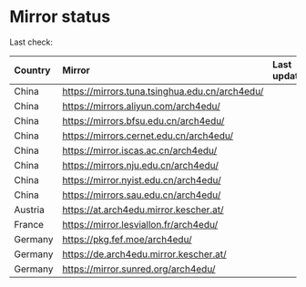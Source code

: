 <script src="./time.js"></script>
# Mirror status
Last check: <script type="text/javascript">localize(1733174512.0058558);</script>

|Country|Mirror|Last update|
|:------|:-----|:----------|
|China|https://mirrors.tuna.tsinghua.edu.cn/arch4edu/|<script type="text/javascript">localize(1733121964);</script>|
|China|https://mirrors.aliyun.com/arch4edu/|<script type="text/javascript">localize(1733121964);</script>|
|China|https://mirrors.bfsu.edu.cn/arch4edu/|<script type="text/javascript">localize(1733121964);</script>|
|China|https://mirrors.cernet.edu.cn/arch4edu/|<script type="text/javascript">localize(1733121964);</script>|
|China|https://mirror.iscas.ac.cn/arch4edu/|<script type="text/javascript">localize(1733121964);</script>|
|China|https://mirrors.nju.edu.cn/arch4edu/|<script type="text/javascript">localize(1733121964);</script>|
|China|https://mirror.nyist.edu.cn/arch4edu/|<script type="text/javascript">localize(1733121964);</script>|
|China|https://mirrors.sau.edu.cn/arch4edu/|<script type="text/javascript">localize(1731653531);</script>|
|Austria|https://at.arch4edu.mirror.kescher.at/|<script type="text/javascript">localize(1733121964);</script>|
|France|https://mirror.lesviallon.fr/arch4edu/|<script type="text/javascript">localize(1733121964);</script>|
|Germany|https://pkg.fef.moe/arch4edu/|<script type="text/javascript">localize(1733121964);</script>|
|Germany|https://de.arch4edu.mirror.kescher.at/|<script type="text/javascript">localize(1733121964);</script>|
|Germany|https://mirror.sunred.org/arch4edu/|<script type="text/javascript">localize(1733121964);</script>|

<script src="./tablefilter/tablefilter.js"></script>
<script src="./table.js"></script>